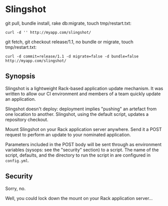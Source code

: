 # Slingshot

git pull, bundle install, rake db:migrate, touch tmp/restart.txt:

`curl -d '' http://myapp.com/slingshot/`

git fetch, git checkout release/1.1, no bundle or migrate, touch tmp/restart.txt:

`curl -d commit=release/1.1 -d migrate=false -d bundle=false http://myapp.com/slingshot/`

## Synopsis

Slingshot is a lightweight Rack-based application update mechanism. It was written to
allow our CI environment and members of a team quickly update an application.

Slingshot doesn't deploy: deployment implies "pushing" an artefact from one location to
another. Slingshot, using the default script, updates a repository checkout.

Mount Slingshot on your Rack application server anywhere. Send it a POST request to
perform an update to your nominated application.

Parameters included in the POST body will be sent through as environment variables
(sysops: see the "security" section) to a script. The name of the script, defaults, and
the directory to run the script in are configured in `config.yml`.  

## Security

Sorry, no.

Well, you could lock down the mount on your Rack application server...